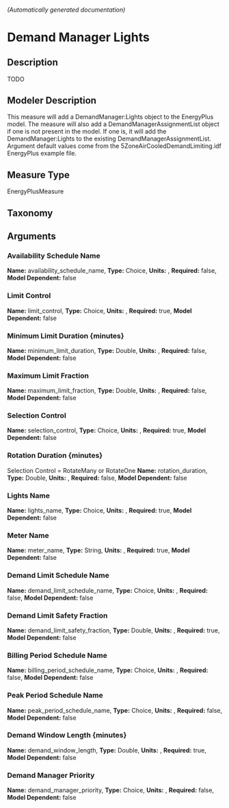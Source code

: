 

###### (Automatically generated documentation)

# Demand Manager Lights

## Description
TODO

## Modeler Description
This measure will add a DemandManager:Lights object to the EnergyPlus model. The measure will also add a DemandManagerAssignmentList object if one is not present in the model. If one is, it will add the DemandManager:Lights to the existing DemandManagerAssignmentList. Argument default values come from the 5ZoneAirCooledDemandLimiting.idf EnergyPlus example file.

## Measure Type
EnergyPlusMeasure

## Taxonomy


## Arguments


### Availability Schedule Name

**Name:** availability_schedule_name,
**Type:** Choice,
**Units:** ,
**Required:** false,
**Model Dependent:** false

### Limit Control

**Name:** limit_control,
**Type:** Choice,
**Units:** ,
**Required:** true,
**Model Dependent:** false

### Minimum Limit Duration {minutes}

**Name:** minimum_limit_duration,
**Type:** Double,
**Units:** ,
**Required:** false,
**Model Dependent:** false

### Maximum Limit Fraction

**Name:** maximum_limit_fraction,
**Type:** Double,
**Units:** ,
**Required:** false,
**Model Dependent:** false

### Selection Control

**Name:** selection_control,
**Type:** Choice,
**Units:** ,
**Required:** true,
**Model Dependent:** false

### Rotation Duration {minutes}
Selection Control = RotateMany or RotateOne
**Name:** rotation_duration,
**Type:** Double,
**Units:** ,
**Required:** false,
**Model Dependent:** false

### Lights Name

**Name:** lights_name,
**Type:** Choice,
**Units:** ,
**Required:** true,
**Model Dependent:** false

### Meter Name

**Name:** meter_name,
**Type:** String,
**Units:** ,
**Required:** true,
**Model Dependent:** false

### Demand Limit Schedule Name

**Name:** demand_limit_schedule_name,
**Type:** Choice,
**Units:** ,
**Required:** false,
**Model Dependent:** false

### Demand Limit Safety Fraction

**Name:** demand_limit_safety_fraction,
**Type:** Double,
**Units:** ,
**Required:** true,
**Model Dependent:** false

### Billing Period Schedule Name

**Name:** billing_period_schedule_name,
**Type:** Choice,
**Units:** ,
**Required:** false,
**Model Dependent:** false

### Peak Period Schedule Name

**Name:** peak_period_schedule_name,
**Type:** Choice,
**Units:** ,
**Required:** false,
**Model Dependent:** false

### Demand Window Length {minutes}

**Name:** demand_window_length,
**Type:** Double,
**Units:** ,
**Required:** true,
**Model Dependent:** false

### Demand Manager Priority

**Name:** demand_manager_priority,
**Type:** Choice,
**Units:** ,
**Required:** false,
**Model Dependent:** false




